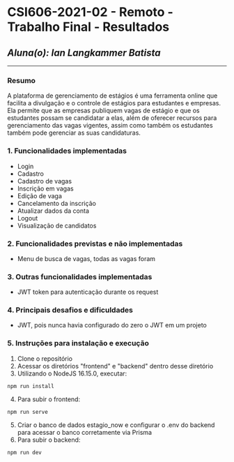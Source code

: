 # **CSI606-2021-02 - Remoto - Trabalho Final - Resultados**

## _Aluna(o): Ian Langkammer Batista_

---

### Resumo

A plataforma de gerenciamento de estágios é uma ferramenta online que facilita a divulgação e o controle de estágios para estudantes e empresas. Ela permite que as empresas publiquem vagas de estágio e que os estudantes possam se candidatar a elas, além de oferecer recursos para gerenciamento das vagas vigentes, assim como também os estudantes também pode gerenciar as suas candidaturas.

### 1. Funcionalidades implementadas

- Login
- Cadastro
- Cadastro de vagas
- Inscrição em vagas
- Edição de vaga
- Cancelamento da inscrição
- Atualizar dados da conta
- Logout
- Visualização de candidatos

### 2. Funcionalidades previstas e não implementadas

- Menu de busca de vagas, todas as vagas foram

### 3. Outras funcionalidades implementadas

- JWT token para autenticação durante os request

### 4. Principais desafios e dificuldades

- JWT, pois nunca havia configurado do zero o JWT em um projeto

### 5. Instruções para instalação e execução

1. Clone o repositório
2. Acessar os diretórios "frontend" e "backend" dentro desse diretório
3. Utilizando o NodeJS 16.15.0, executar:

```
npm run install
```

4. Para subir o frontend:

```
npm run serve
```

5. Criar o banco de dados estagio_now e configurar o .env do backend para acessar o banco corretamente via Prisma
6. Para subir o backend:

```
npm run dev
```
